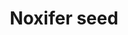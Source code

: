 ---
layout: item
title: Noxifer seed
item-id: 20903
datatable: true
id: 20903
name: "Noxifer seed"
members: true
lowalch: 0
highalch: 1
examine: "Noxifer in seed form. Hopefully there's somewhere to plant this."
monsters:
  - id: 7604
    name: "Skeletal Mystic"
    members: true
    combat_level: 0
    wiki_url: "https://oldschool.runescape.wiki/w/Skeletal_Mystic"
    drops:
      - quantity: "5-10"
        rarity: 1
        drop_requirements: null
---